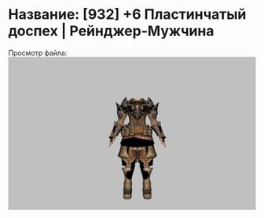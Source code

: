 # Название: [932] +6 Пластинчатый доспех | Рейнджер-Мужчина

Просмотр файла:
![p020004.png](p020004.png)